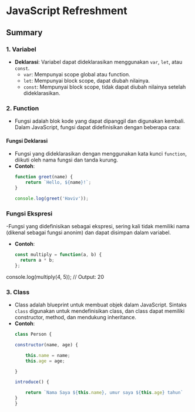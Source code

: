 # JavaScript Refreshment

## Summary

### 1. Variabel
- **Deklarasi**: Variabel dapat dideklarasikan menggunakan `var`, `let`, atau `const`.
  - `var`: Mempunyai scope global atau function.
  - `let`: Mempunyai block scope, dapat diubah nilainya.
  - `const`: Mempunyai block scope, tidak dapat diubah nilainya setelah dideklarasikan.

### 2. Function
- Fungsi adalah blok kode yang dapat dipanggil dan digunakan kembali. Dalam JavaScript, fungsi dapat didefinisikan dengan beberapa cara:

#### Fungsi Deklarasi
- Fungsi yang dideklarasikan dengan menggunakan kata kunci `function`, diikuti oleh nama fungsi dan tanda kurung.
- **Contoh**:
  ```javascript
  function greet(name) {
      return `Hello, ${name}!`;
  }

  console.log(greet('Haviv')); 

### Fungsi Ekspresi
-Fungsi yang didefinisikan sebagai ekspresi, sering kali tidak memiliki nama (dikenal  sebagai fungsi anonim) dan dapat disimpan dalam variabel.
- **Contoh**:
  ```javascript
  const multiply = function(a, b) {
    return a * b;
  };

console.log(multiply(4, 5)); // Output: 20

### 3. Class
- Class adalah blueprint untuk membuat objek dalam JavaScript. Sintaks `class` digunakan untuk mendefinisikan class, dan class dapat memiliki constructor, method, dan mendukung inheritance.
- **Contoh**:
  ```javascript
  class Person {

  constructor(name, age) {

      this.name = name;
      this.age = age;

  }

  introduce() {

      return `Nama Saya ${this.name}, umur saya ${this.age} tahun`
  }
  }
